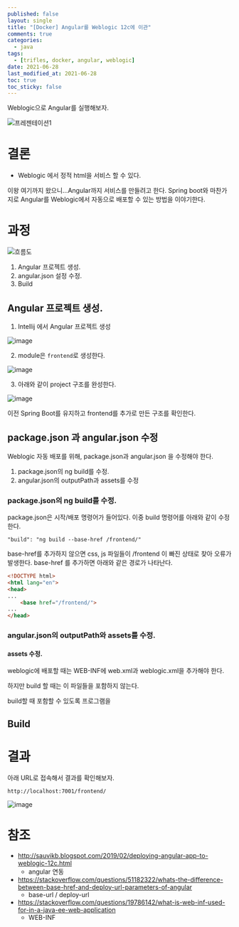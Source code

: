 ```yaml
---
published: false
layout: single
title: "[Docker] Angular를 Weblogic 12c에 이관"
comments: true
categories:
  - java
tags:
  - [trifles, docker, angular, weblogic]
date: 2021-06-28
last_modified_at: 2021-06-28
toc: true
toc_sticky: false
---
```


 Weblogic으로 Angular를 실행해보자.

![프레젠테이션1](https://user-images.githubusercontent.com/22446581/123760567-ef69a080-d8fb-11eb-8f47-8fcb8879c160.png)

# 결론

* Weblogic 에서 정적 html을 서비스 할 수 있다.

이왕 여기까지 왔으니...Angular까지 서비스를 만들려고 한다. Spring boot와 마찬가지로 Angular를 Weblogic에서 자동으로 배포할 수 있는 방법을 이야기한다.

# 과정

![흐름도](https://user-images.githubusercontent.com/22446581/123760231-9dc11600-d8fb-11eb-8cc4-04a71b6467f8.png)

1. Angular 프로젝트 생성.
2. angular.json 설정 수정.
3. Build

## Angular 프로젝트 생성.

1. Intellij 에서 Angular 프로젝트 생성

![image](https://user-images.githubusercontent.com/22446581/123763115-70299c00-d8fe-11eb-8a2b-df4ec223bd9a.png)

2. module은 `frontend`로 생성한다.

![image](https://user-images.githubusercontent.com/22446581/123763289-951e0f00-d8fe-11eb-99b2-ce16843ff3ad.png)

3. 아래와 같이 project 구조를 완성한다.

![image](https://user-images.githubusercontent.com/22446581/123763565-e4fcd600-d8fe-11eb-82bb-c82963a1e89b.png)

이전 Spring Boot를 유지하고 frontend를 추가로 만든 구조를 확인한다.

## package.json 과 angular.json 수정

Weblogic 자동 배포를 위해, package.json과 angular.json 을 수정해야 한다.

1. package.json의 ng build를 수정.
2. angular.json의 outputPath과 assets를 수정

### package.json의 ng build를 수정.

package.json은 시작/배포 명령어가 들어있다. 이중 build 명령어를 아래와 같이 수정한다.

```
"build": "ng build --base-href /frontend/"
```

base-href를 추가하지 않으면 css, js 파일들이 /frontend 이 빠진 상태로 찾아 오류가 발생한다. base-href 를 추가하면 아래와 같은 경로가 나타난다. 

```html
<!DOCTYPE html>
<html lang="en">
<head>
...
    <base href="/frontend/">
...
</head>
```

### angular.json의 outputPath와 assets를 수정.

#### assets 수정.

weblogic에 배포할 때는 WEB-INF에 web.xml과 weblogic.xml을 추가해야 한다. 

하지만 build 할 때는 이 파일들을 포함하지 않는다.

build할 때 포함할 수 있도록 프로그램을 





## Build









# 결과

아래 URL로 접속해서 결과를 확인해보자.

```
http://localhost:7001/frontend/
```

![image](https://user-images.githubusercontent.com/22446581/123760746-1d4ee500-d8fc-11eb-852a-99fed812833a.png)

# 참조

* http://sauvikb.blogspot.com/2019/02/deploying-angular-app-to-weblogic-12c.html
  * angular 연동
* https://stackoverflow.com/questions/51182322/whats-the-difference-between-base-href-and-deploy-url-parameters-of-angular
  * base-url / deploy-url
* https://stackoverflow.com/questions/19786142/what-is-web-inf-used-for-in-a-java-ee-web-application
  * WEB-INF

